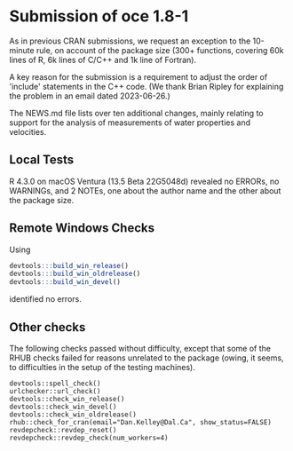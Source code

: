 # Submission of oce 1.8-1

As in previous CRAN submissions, we request an exception to the 10-minute rule,
on account of the package size (300+ functions, covering 60k lines of R, 6k
lines of C/C++ and 1k line of Fortran).

A key reason for the submission is a requirement to adjust the order of
'include' statements in the C++ code.  (We thank Brian Ripley for explaining the
problem in an email dated 2023-06-26.)

The NEWS.md file lists over ten additional changes, mainly relating to support
for the analysis of measurements of water properties and velocities.

## Local Tests

R 4.3.0 on macOS Ventura (13.5 Beta 22G5048d) revealed no ERRORs, no WARNINGs,
and 2 NOTEs, one about the author name and the other about the package size.

## Remote Windows Checks

Using
```R
devtools:::build_win_release()
devtools:::build_win_oldrelease()
devtools:::build_win_devel()
```
identified no errors.

## Other checks

The following checks passed without difficulty, except that some of the RHUB
checks failed for reasons unrelated to the package (owing, it seems, to
difficulties in the setup of the testing machines).

```
devtools::spell_check()
urlchecker::url_check()
devtools::check_win_release()
devtools::check_win_devel()
devtools::check_win_oldrelease()
rhub::check_for_cran(email="Dan.Kelley@Dal.Ca", show_status=FALSE)
revdepcheck::revdep_reset()
revdepcheck::revdep_check(num_workers=4)
```
